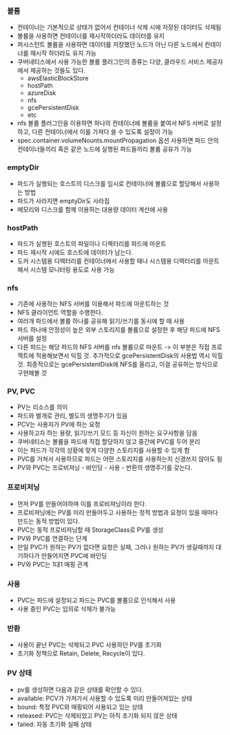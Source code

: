 ### 볼륨
- 컨테이너는 기본적으로 상태가 없어서 컨테이너 삭제 시에 저장된 데이터도 삭제됨
- 볼륨을 사용하면 컨테이너를 재시작하더라도 데이터를 유지
- 퍼시스턴트 볼륨을 사용하면 데이터를 저장했던 노드가 아닌 다른 노드에서 컨테이너를 재시작 하더라도 유지 가능
- 쿠버네티스에서 사용 가능한 볼륨 플러그인의 종류는 다양, 클라우드 서비스 제공자에서 제공하는 것들도 있다.
  - awsElasticBlockStore
  - hostPath
  - azureDisk
  - nfs
  - gcePersistentDisk
  - etc
- nfs 볼륨 플러그인을 이용하면 하나의 컨테이너에 볼륨을 붙여서 NFS 서버로 설정하고, 다른 컨테이너에서 이를 가져다 쓸 수 있도록 설정이 가능
- spec.container.volumeNounts.mountPropagation 옵션 사용하면 파드 안의 컨테이너들끼리 혹은 같은 노드에 실행된 파드들끼리 볼륨 공유가 가능

### emptyDir
- 파드가 실행되는 호스트의 디스크를 임시로 컨테이너에 볼륨으로 할당해서 사용하는 방법
- 파드가 사라지면 emptyDir도 사라짐
- 메모리와 디스크를 함께 이용하는 대용량 데이터 계산에 사용

### hostPath
- 파드가 실행된 호스트의 파일이나 디렉터리를 파드에 마운트
- 파드 재시작 시에도 호스트에 데이터가 남는다.
- 도커 시스템용 디렉터리를 컨테이너에서 사용할 때나 시스템용 디렉터리를 마운트해서 시스템 모니터링 용도로 사용 가능

### nfs
- 기존에 사용하는 NFS 서버를 이용해서 파드에 마운트하는 것
- NFS 클라이언트 역할을 수행한다.
- 여러개 파드에서 볼륨 하나를 공유해 읽기/쓰기를 동시에 할 때 사용
- 파드 하나에 안정성이 높은 외부 스토리지를 볼륨으로 설정한 후 해당 파드에 NFS 서버를 설정
- 다른 파드는 해당 파드의 NFS 서버를 nfs 볼륨으로 마운트
-> 이 부분은 직접 프로젝트에 적용해보면서 익힐 것. 추가적으로 gcePersistentDisk의 사용법 역시 익힐 것. 최종적으로는 gcePersistentDisk에 NFS를 올리고, 이걸 공유하는 방식으로 구현해볼 것

### PV, PVC
- PV는 리소스를 의미
- 파드와 별개로 관리, 별도의 생명주기가 있음
- PCV는 사용자가 PV에 하는 요청
- 사용하고자 하는 용량, 읽기/쓰기 모드 등 자신이 원하는 요구사항을 담음
- 쿠버네티스는 볼륨을 파드에 직접 할당하지 않고 중간에 PVC를 두어 분리
- 이는 파드가 각각의 상황에 맞게 다양한 스토리지를 사용할 수 있게 함
- PVC를 거쳐서 사용하므로 파드는 어떤 스토리지를 사용하는지 신경쓰지 않아도 됨
- PV와 PVC는 프로비져닝 - 바인딩 - 사용 - 반환의 생명주기를 갖는다.

### 프로비저닝
- 먼저 PV를 만들어야하며 이를 프로비져닝이라 한다.
- 프로비져닝에는 PV를 미리 만들어두고 사용하는 정적 방법과 요청이 있을 때마다 만드는 동적 방법이 있다.
- PVC는 동적 프로비저닝할 때 StorageClass로 PV를 생성
- PV와 PVC를 연결하는 단계
- 만일 PVC가 원하는 PV가 없다면 요청은 실패, 그러나 원하는 PV가 생길때까지 대기하다가 만들어지면 PVC에 바인딩
- PV와 PVC는 1대1 매핑 관계

### 사용
- PVC는 파드에 설정되고 파드는 PVC를 볼륨으로 인식해서 사용
- 사용 중인 PVC는 임의로 삭제가 불가능

### 반환
- 사용이 끝난 PVC는 삭제되고 PVC 사용하던 PV를 초기화
- 초기화 정책으로 Retain, Delete, Recycle이 있다.

### PV 상태
- pv를 생성하면 다음과 같은 상태를 확인할 수 있다.
- available: PCV가 가져가서 사용할 수 있도록 미리 만들어져있는 상태
- bound: 특정 PVC와 매핑되어 사용되고 있는 상태
- released: PVC는 삭제되었고 PV는 아직 초기화 되지 않은 상태
- failed: 자동 초기화 실패 상태
